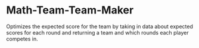 # Math-Team-Team-Maker
Optimizes the expected score for the team by taking in data about expected scores for each round and returning a team and which rounds each player competes in.
